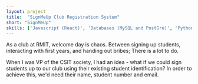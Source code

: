 ```yaml
---
layout: project
title:  "SignMeUp Club Registration System"
short: "SignMeUp"
skills: ['Javascript (React)', 'Databases (MySQL and PostGre)', 'Python (Flask, TensorFlow)', 'Google Cloud (Storage & Cloud Vision APIs)']
---
```

As a club at RMIT, welcome day is chaos. Between signing up students, interacting with first years, and handing out bribes; There is a lot to do.

When I was VP of the CSIT society, I had an idea - what if we could sign students up to our club using their existing student identification?
In order to achieve this, we'd need their name, student number and email.
